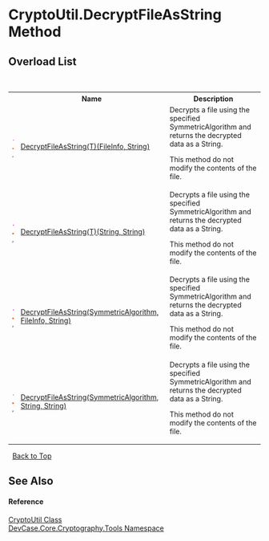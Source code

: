# CryptoUtil.DecryptFileAsString Method 
 


## Overload List
&nbsp;<table><tr><th></th><th>Name</th><th>Description</th></tr><tr><td>![Public method](media/pubmethod.gif "Public method")![Static member](media/static.gif "Static member")![Code example](media/CodeExample.png "Code example")</td><td><a href="M_DevCase_Core_Cryptography_Tools_CryptoUtil_DecryptFileAsString__1">DecryptFileAsString(T)(FileInfo, String)</a></td><td>
Decrypts a file using the specified SymmetricAlgorithm and returns the decrypted data as a String. 

 This method do not modify the contents of the file.</td></tr><tr><td>![Public method](media/pubmethod.gif "Public method")![Static member](media/static.gif "Static member")![Code example](media/CodeExample.png "Code example")</td><td><a href="M_DevCase_Core_Cryptography_Tools_CryptoUtil_DecryptFileAsString__1_1">DecryptFileAsString(T)(String, String)</a></td><td>
Decrypts a file using the specified SymmetricAlgorithm and returns the decrypted data as a String. 

 This method do not modify the contents of the file.</td></tr><tr><td>![Public method](media/pubmethod.gif "Public method")![Static member](media/static.gif "Static member")![Code example](media/CodeExample.png "Code example")</td><td><a href="M_DevCase_Core_Cryptography_Tools_CryptoUtil_DecryptFileAsString">DecryptFileAsString(SymmetricAlgorithm, FileInfo, String)</a></td><td>
Decrypts a file using the specified SymmetricAlgorithm and returns the decrypted data as a String. 

 This method do not modify the contents of the file.</td></tr><tr><td>![Public method](media/pubmethod.gif "Public method")![Static member](media/static.gif "Static member")![Code example](media/CodeExample.png "Code example")</td><td><a href="M_DevCase_Core_Cryptography_Tools_CryptoUtil_DecryptFileAsString_1">DecryptFileAsString(SymmetricAlgorithm, String, String)</a></td><td>
Decrypts a file using the specified SymmetricAlgorithm and returns the decrypted data as a String. 

 This method do not modify the contents of the file.</td></tr></table>&nbsp;
<a href="#cryptoutil.decryptfileasstring-method">Back to Top</a>

## See Also


#### Reference
<a href="T_DevCase_Core_Cryptography_Tools_CryptoUtil">CryptoUtil Class</a><br /><a href="N_DevCase_Core_Cryptography_Tools">DevCase.Core.Cryptography.Tools Namespace</a><br />